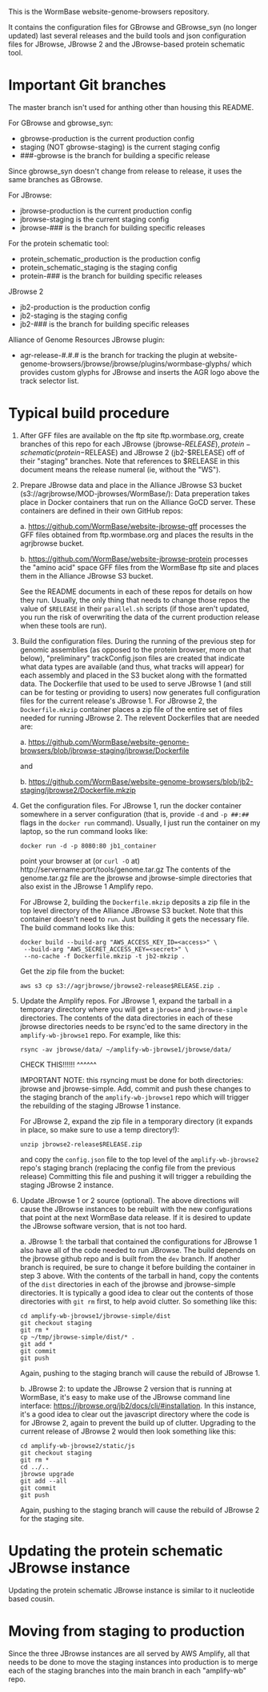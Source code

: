 This is the WormBase website-genome-browsers repository.

It contains the configuration files for GBrowse and GBrowse_syn (no longer
updated) last several releases and the build tools and json configuration files
for JBrowse, JBrowse 2 and the JBrowse-based protein schematic tool.

# Important Git branches

The master branch isn't used for anthing other than housing this README.

For GBrowse and gbrowse_syn:

- gbrowse-production is the current production config
- staging (NOT gbrowse-staging) is the current staging config
- ###-gbrowse is the branch for building a specific release

Since gbrowse_syn doesn't change from release to release, it uses
the same branches as GBrowse.

For JBrowse:

- jbrowse-production is the current production config
- jbrowse-staging is the current staging config
- jbrowse-### is the branch for building specific releases

For the protein schematic tool:

- protein_schematic_production is the production config
- protein_schematic_staging is the staging config
- protein-### is the branch for building specific releases

JBrowse 2

- jb2-production is the production config
- jb2-staging is the staging config
- jb2-### is the branch for building specific releases

Alliance of Genome Resources JBrowse plugin:

- agr-release-#.#.# is the branch for tracking the plugin at
  website-genome-browsers/jbrowse/jbrowse/plugins/wormbase-glyphs/
  which provides custom glyphs for JBrowse and inserts the
  AGR logo above the track selector list.

# Typical build procedure

1. After GFF files are available on the ftp site ftp.wormbase.org,
   create branches of this repo for each JBrowse (jbrowse-$RELEASE),
   protein-schematic (protein-$RELEASE) and JBrowse 2 (jb2-$RELEASE)
   off of their "staging" branches. Note that references to $RELEASE in this
   document means the release numeral (ie, without the "WS").

2. Prepare JBrowse data and place in the Alliance JBrowse S3 bucket
   (s3://agrjbrowse/MOD-jbrowses/WormBase/): Data preperation takes place in
   Docker containers that run on the Alliance GoCD server. These containers are
   defined in their own GitHub repos:

   a. https://github.com/WormBase/website-jbrowse-gff processes the GFF files
   obtained from ftp.wormbase.org and places the results in the agrjbrowse bucket.

   b. https://github.com/WormBase/website-jbrowse-protein processes the "amino
   acid" space GFF files from the WormBase ftp site and places them in the
   Alliance JBrowse S3 bucket.

   See the README documents in each of these repos for details on how they run.
   Usually, the only thing that needs to change those repos the value of
   `$RELEASE` in their `parallel.sh` scripts (if those aren't updated, you run
   the risk of overwriting the data of the current production release when
   these tools are run).

3. Build the configuration files. During the running of the previous step for
   genomic assemblies (as opposed to the protein browser, more on that below),
   "preliminary" trackConfig.json files are created that indicate what data
   types are available (and thus, what tracks will appear) for each assembly
   and placed in the S3 bucket along with the formatted data. The Dockerfile
   that used to be used to serve JBrowse 1 (and still can be for testing or
   providing to users) now generates full configuration files for the current
   release's JBrowse 1. For JBrowse 2, the `Dockerfile.mkzip` container places
   a zip file of the entire set of files needed for running JBrowse 2. The
   relevent Dockerfiles that are needed are:

   a. https://github.com/WormBase/website-genome-browsers/blob/jbrowse-staging/jbrowse/Dockerfile

   and

   b. https://github.com/WormBase/website-genome-browsers/blob/jb2-staging/jbrowse2/Dockerfile.mkzip

4. Get the configuration files. For JBrowse 1, run the docker container somewhere
   in a server configuration (that is, provide `-d` and `-p ##:##` flags in the
   `docker run` command). Usually, I just run the container on my laptop, so the
   run command looks like:

   ```
   docker run -d -p 8080:80 jb1_container
   ```

   point your browser at (or `curl -O` at) http://servername:port/tools/genome.tar.gz
   The contents of the genome.tar.gz file are the jbrowse and jbrowse-simple
   directories that also exist in the JBrowse 1 Amplify repo.

   For JBrowse 2, building the `Dockerfile.mkzip` deposits a zip file in the
   top level directory of the Alliance JBrowse S3 bucket. Note that this
   container doesn't need to `run`. Just building it gets the necessary file.
   The build command looks like this:

   ```
   docker build --build-arg "AWS_ACCESS_KEY_ID=<access>" \
    --build-arg "AWS_SECRET_ACCESS_KEY=<secret>" \
    --no-cache -f Dockerfile.mkzip -t jb2-mkzip .
   ```

   Get the zip file from the bucket:

   ```
   aws s3 cp s3://agrjbrowse/jbrowse2-release$RELEASE.zip .
   ```

5. Update the Amplify repos. For JBrowse 1, expand the tarball in a temporary
   directory where you will get a `jbrowse` and `jbrowse-simple` directories.
   The contents of the data directories in each of these jbrowse directories
   needs to be rsync'ed to the same directory in the `amplify-wb-jbrowse1`
   repo. For example, like this:

   ```
   rsync -av jbrowse/data/ ~/amplify-wb-jbrowse1/jbrowse/data/
   ```

   CHECK THIS!!!!!! ^^^^^^

   IMPORTANT NOTE: this rsyncing must be done for both directories: jbrowse
   and jbrowse-simple. Add, commit and push these changes to the staging branch
   of the `amplify-wb-jbrowse1` repo which will trigger the rebuilding of the
   staging JBrowse 1 instance.

   For JBrowse 2, expand the zip file in a temporary directory (it expands
   in place, so make sure to use a temp directory!):

   ```
   unzip jbrowse2-release$RELEASE.zip
   ```

   and copy the `config.json` file to the top level of the `amplify-wb-jbrowse2`
   repo's staging branch (replacing the config file from the previous release)
   Committing this file and pushing it will trigger a rebuilding the staging
   JBrowse 2 instance.

6. Update JBrowse 1 or 2 source (optional). The above directions will cause
   the JBrowse instances to be rebuilt with the new configurations that point at
   the next WormBase data release. If it is desired to update the JBrowse software
   version, that is not too hard.

   a. JBrowse 1: the tarball that contained the configurations for JBrowse 1
   also have all of the code needed to run JBrowse. The build depends on the
   jbrowse github repo and is built from the `dev` branch. If another branch is
   required, be sure to change it before building the container in step 3 above.
   With the contents of the tarball in hand, copy the contents of the `dist`
   directories in each of the jbrowse and jbrowse-simple directories. It is
   typically a good idea to clear out the contents of those directories with
   `git rm` first, to help avoid clutter. So something like this:

   ```
   cd amplify-wb-jbrowse1/jbrowse-simple/dist
   git checkout staging
   git rm *
   cp ~/tmp/jbrowse-simple/dist/* .
   git add *
   git commit
   git push
   ```

   Again, pushing to the staging branch will cause the rebuild of JBrowse 1.

   b. JBrowse 2: to update the JBrowse 2 version that is running at WormBase,
   it's easy to make use of the JBrowse command line interface:
   https://jbrowse.org/jb2/docs/cli/#installation. In this instance, it's a
   good idea to clear out the javascript directory where the code is for
   JBrowse 2, again to prevent the build up of clutter. Upgrading to the
   current release of JBrowse 2 would then look something like this:

   ```
   cd amplify-wb-jbrowse2/static/js
   git checkout staging
   git rm *
   cd ../..
   jbrowse upgrade
   git add --all
   git commit
   git push
   ```

   Again, pushing to the staging branch will cause the rebuild of JBrowse 2 for
   the staging site.

# Updating the protein schematic JBrowse instance

Updating the protein schematic JBrowse instance is similar to it nucleotide
based cousin.

# Moving from staging to production

Since the three JBrowse instances are all served by AWS Amplify, all that
needs to be done to move the staging instances into production is to merge
each of the staging branches into the main branch in each "amplify-wb" repo.
